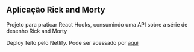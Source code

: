 ## Aplicação Rick and Morty

<p>Projeto para praticar React Hooks, consumindo uma API sobre a série de desenho Rick and Morty</p>

<p>Deploy feito pelo Netlify. Pode ser acessado por <a href="https://rickandmortybruna-project.netlify.app/">aqui</a><p>